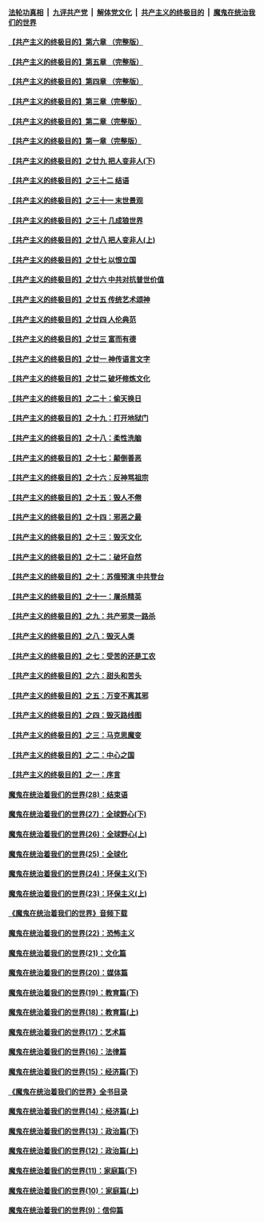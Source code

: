 ####  [法轮功真相](../../../../basic/blob/master/README.md?t=06102331) &nbsp;|&nbsp; [九评共产党](../../../../9ping.md/blob/master/README.md?t=06102331) &nbsp;|&nbsp; [解体党文化](../../../../jtdwh.md/blob/master/README.md?t=06102331)  &nbsp;|&nbsp; [共产主义的终极目的](../../../../gczydzjmd.md/blob/master/README.md?t=06102331) &nbsp;|&nbsp; [魔鬼在统治我们的世界](../../../../mgztzwmdsj.md/blob/master/README.md?t=06102331) 

#### [【共产主义的终极目的】第六章 （完整版）](../pages/nsc422/n11428913.md?t=06102331) 

#### [【共产主义的终极目的】第五章 （完整版）](../pages/nsc422/n11428912.md?t=06102331) 

#### [【共产主义的终极目的】第四章 （完整版）](../pages/nsc422/n11428907.md?t=06102331) 

#### [【共产主义的终极目的】第三章（完整版）](../pages/nsc422/n11428848.md?t=06102331) 

#### [【共产主义的终极目的】第二章（完整版）](../pages/nsc422/n11428831.md?t=06102331) 

#### [【共产主义的终极目的】第一章（完整版）](../pages/nsc422/n11417651.md?t=06102331) 

#### [【共产主义的终极目的】之廿九 把人变非人(下)](../pages/nsc422/n11344140.md?t=06102331) 

#### [【共产主义的终极目的】之三十二 结语](../pages/nsc422/n11360535.md?t=06102331) 

#### [【共产主义的终极目的】之三十一 末世景观](../pages/nsc422/n11351129.md?t=06102331) 

#### [【共产主义的终极目的】之三十 几成狼世界](../pages/nsc422/n11348280.md?t=06102331) 

#### [【共产主义的终极目的】之廿八 把人变非人(上)](../pages/nsc422/n11340492.md?t=06102331) 

#### [【共产主义的终极目的】之廿七 以恨立国](../pages/nsc422/n11336944.md?t=06102331) 

#### [【共产主义的终极目的】之廿六 中共对抗普世价值](../pages/nsc422/n11324785.md?t=06102331) 

#### [【共产主义的终极目的】之廿五 传统艺术颂神](../pages/nsc422/n11296396.md?t=06102331) 

#### [【共产主义的终极目的】之廿四 人伦典范](../pages/nsc422/n11296397.md?t=06102331) 

#### [【共产主义的终极目的】之廿三 富而有德](../pages/nsc422/n11283598.md?t=06102331) 

#### [【共产主义的终极目的】之廿一 神传语言文字](../pages/nsc422/n11263265.md?t=06102331) 

#### [【共产主义的终极目的】之廿二 破坏修炼文化](../pages/nsc422/n11245728.md?t=06102331) 

#### [【共产主义的终极目的】之二十：偷天换日](../pages/nsc422/n11238846.md?t=06102331) 

#### [【共产主义的终极目的】之十九：打开地狱门](../pages/nsc422/n11206376.md?t=06102331) 

#### [【共产主义的终极目的】之十八：柔性洗脑](../pages/nsc422/n11199994.md?t=06102331) 

#### [【共产主义的终极目的】之十七：颠倒善恶](../pages/nsc422/n11179782.md?t=06102331) 

#### [【共产主义的终极目的】之十六：反神骂祖宗](../pages/nsc422/n11166798.md?t=06102331) 

#### [【共产主义的终极目的】之十五：毁人不倦](../pages/nsc422/n11166792.md?t=06102331) 

#### [【共产主义的终极目的】之十四：邪恶之最](../pages/nsc422/n11150249.md?t=06102331) 

#### [【共产主义的终极目的】之十三：毁灭文化](../pages/nsc422/n11135227.md?t=06102331) 

#### [【共产主义的终极目的】之十二：破坏自然](../pages/nsc422/n11135214.md?t=06102331) 

#### [【共产主义的终极目的】之十：苏俄预演 中共登台](../pages/nsc422/n11118424.md?t=06102331) 

#### [【共产主义的终极目的】之十一：屠杀精英](../pages/nsc422/n11118442.md?t=06102331) 

#### [【共产主义的终极目的】之九：共产邪灵一路杀](../pages/nsc422/n11114139.md?t=06102331) 

#### [【共产主义的终极目的】之八：毁灭人类](../pages/nsc422/n11108503.md?t=06102331) 

#### [【共产主义的终极目的】之七：受苦的还是工农](../pages/nsc422/n11101809.md?t=06102331) 

#### [【共产主义的终极目的】之六：甜头和苦头](../pages/nsc422/n11096971.md?t=06102331) 

#### [【共产主义的终极目的】之五：万变不离其邪](../pages/nsc422/n11091285.md?t=06102331) 

#### [【共产主义的终极目的】之四：毁灭路线图](../pages/nsc422/n11086284.md?t=06102331) 

#### [【共产主义的终极目的】之三：马克思魔变](../pages/nsc422/n11061941.md?t=06102331) 

#### [【共产主义的终极目的】之二：中心之国](../pages/nsc422/n11047728.md?t=06102331) 

#### [【共产主义的终极目的】之一：序言](../pages/nsc422/n11086077.md?t=06102331) 

#### [魔鬼在统治着我们的世界(28)：结束语](../pages/nsc422/n10936246.md?t=06102331) 

#### [魔鬼在统治着我们的世界(27)：全球野心(下)](../pages/nsc422/n10928319.md?t=06102331) 

#### [魔鬼在统治着我们的世界(26)：全球野心(上)](../pages/nsc422/n10900318.md?t=06102331) 

#### [魔鬼在统治着我们的世界(25)：全球化](../pages/nsc422/n10788205.md?t=06102331) 

#### [魔鬼在统治着我们的世界(24)：环保主义(下)](../pages/nsc422/n10695307.md?t=06102331) 

#### [魔鬼在统治着我们的世界(23)：环保主义(上)](../pages/nsc422/n10688613.md?t=06102331) 

#### [《魔鬼在统治着我们的世界》音频下载](../pages/nsc422/n10635553.md?t=06102331) 

#### [魔鬼在统治着我们的世界(22)：恐怖主义](../pages/nsc422/n10614727.md?t=06102331) 

#### [魔鬼在统治着我们的世界(21)：文化篇](../pages/nsc422/n10597706.md?t=06102331) 

#### [魔鬼在统治着我们的世界(20)：媒体篇](../pages/nsc422/n10586579.md?t=06102331) 

#### [魔鬼在统治着我们的世界(19)：教育篇(下)](../pages/nsc422/n10564808.md?t=06102331) 

#### [魔鬼在统治着我们的世界(18)：教育篇(上)](../pages/nsc422/n10526970.md?t=06102331) 

#### [魔鬼在统治着我们的世界(17)：艺术篇](../pages/nsc422/n10499093.md?t=06102331) 

#### [魔鬼在统治着我们的世界(16)：法律篇](../pages/nsc422/n10485969.md?t=06102331) 

#### [魔鬼在统治着我们的世界(15)：经济篇(下)](../pages/nsc422/n10469975.md?t=06102331) 

#### [《魔鬼在统治着我们的世界》全书目录](../pages/nsc422/n10464261.md?t=06102331) 

#### [魔鬼在统治着我们的世界(14)：经济篇(上)](../pages/nsc422/n10457370.md?t=06102331) 

#### [魔鬼在统治着我们的世界(13)：政治篇(下)](../pages/nsc422/n10448270.md?t=06102331) 

#### [魔鬼在统治着我们的世界(12)：政治篇(上)](../pages/nsc422/n10444576.md?t=06102331) 

#### [魔鬼在统治着我们的世界(11)：家庭篇(下)](../pages/nsc422/n10440961.md?t=06102331) 

#### [魔鬼在统治着我们的世界(10)：家庭篇(上)](../pages/nsc422/n10435448.md?t=06102331) 

#### [魔鬼在统治着我们的世界(9)：信仰篇](../pages/nsc422/n10432159.md?t=06102331) 

